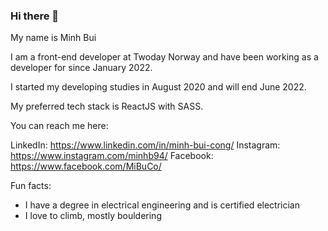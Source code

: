### Hi there 👋

My name is Minh Bui

I am a front-end developer at Twoday Norway and have been working as a developer for since January 2022. 

I started my developing studies in August 2020 and will end June 2022. 

My preferred tech stack is ReactJS with SASS. 

You can reach me here: 

LinkedIn: https://www.linkedin.com/in/minh-bui-cong/
Instagram: https://www.instagram.com/minhb94/
Facebook: https://www.facebook.com/MiBuCo/

Fun facts: 

- I have a degree in electrical engineering and is certified electrician
- I love to climb, mostly bouldering
